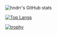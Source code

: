 <!--START_SECTION:lapras-card-->
<!--END_SECTION:lapras-card-->

![hndrr's GitHub stats](https://github-readme-stats.vercel.app/api?username=hndrr&count_private=true)

[![Top Langs](https://github-readme-stats.vercel.app/api/top-langs/?username=hndrr&layout=compact)](https://github.com/anuraghazra/github-readme-stats)

[![trophy](https://github-profile-trophy.vercel.app/?username=ryo-ma)](https://github.com/ryo-ma/github-profile-trophy)
